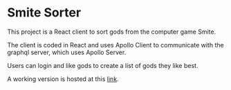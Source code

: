 # Smite Sorter

This project is a React client to sort gods from the computer game Smite.

The client is coded in React and uses Apollo Client to communicate with the graphql server, which uses Apollo Server.

Users can login and like gods to create a list of gods they like best.

A working version is hosted at this [link](https://smitesort.onrender.com/).
